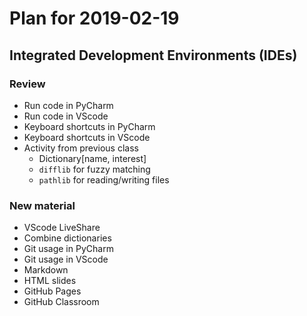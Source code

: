 # Plan for 2019-02-19


## Integrated Development Environments (IDEs)

### Review
- Run code in PyCharm
- Run code in VScode
- Keyboard shortcuts in PyCharm
- Keyboard shortcuts in VScode
- Activity from previous class
    - Dictionary[name, interest]
    - `difflib` for fuzzy matching
    - `pathlib` for reading/writing files

### New material
- VScode LiveShare
- Combine dictionaries
- Git usage in PyCharm
- Git usage in VScode
- Markdown
- HTML slides
- GitHub Pages
- GitHub Classroom


